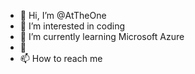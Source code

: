 - 👋 Hi, I’m @AtTheOne
- 👀 I’m interested in coding
- 🌱 I’m currently learning Microsoft Azure
- 💞️ 
- 📫 How to reach me 

<!---
AtTheOne/AtTheOne is a ✨ special ✨ repository because its `README.md` (this file) appears on your GitHub profile.
You can click the Preview link to take a look at your changes.
--->
